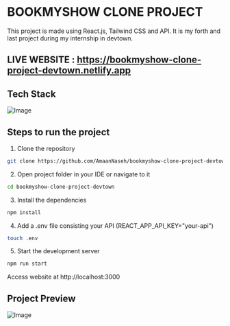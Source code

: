 # BOOKMYSHOW CLONE PROJECT

This project is made using React.js, Tailwind CSS and API. It is my forth and last project during my internship in devtown.

## LIVE WEBSITE : https://bookmyshow-clone-project-devtown.netlify.app

## Tech Stack

![Image](https://github.com/user-attachments/assets/d8c7269e-6e6e-44f5-a793-a5e3ea58af78)

## Steps to run the project

1. Clone the repository

```bash
git clone https://github.com/AmaanNaseh/bookmyshow-clone-project-devtown.git
```

2. Open project folder in your IDE or navigate to it

```bash
cd bookmyshow-clone-project-devtown
```

3. Install the dependencies

```bash
npm install
```

4. Add a .env file consisting your API (REACT_APP_API_KEY="your-api")

```bash
touch .env
```

5. Start the development server

```bash
npm run start
```

Access website at http://localhost:3000

## Project Preview

![Image](https://github.com/user-attachments/assets/e53f0c65-49f6-4492-800a-4de593f97920)
